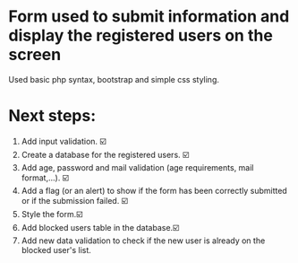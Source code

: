 # Form used to submit information and display the registered users on the screen
Used basic php syntax, bootstrap and simple css styling.

# Next steps:
1. Add input validation. ☑️
2. Create a database for the registered users. ☑️
3. Add age, password and mail validation (age requirements, mail format,...). ☑️
4. Add a flag (or an alert) to show if the form has been correctly submitted or if the submission failed. ☑️
5. Style the form.☑️
6. Add blocked users table in the database.☑️
7. Add new data validation to check if the new user is already on the blocked user's list.